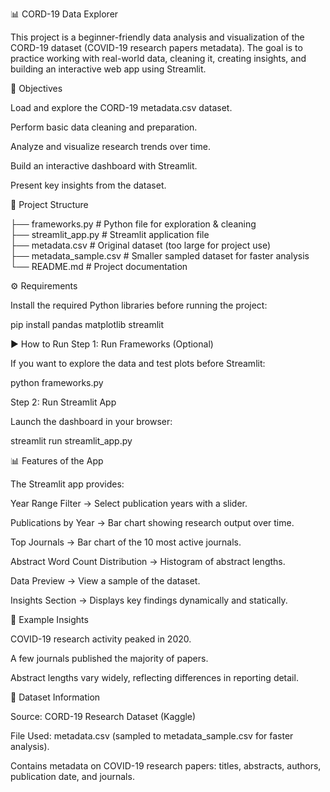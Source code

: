 📊 CORD-19 Data Explorer

This project is a beginner-friendly data analysis and visualization of the CORD-19 dataset (COVID-19 research papers metadata). The goal is to practice working with real-world data, cleaning it, creating insights, and building an interactive web app using Streamlit.

🎯 Objectives

Load and explore the CORD-19 metadata.csv dataset.

Perform basic data cleaning and preparation.

Analyze and visualize research trends over time.

Build an interactive dashboard with Streamlit.

Present key insights from the dataset.

📂 Project Structure

├── frameworks.py          # Python file for exploration & cleaning  
├── streamlit_app.py      # Streamlit application file  
├── metadata.csv         # Original dataset (too large for project use)  
├── metadata_sample.csv  # Smaller sampled dataset for faster analysis  
└── README.md            # Project documentation

⚙️ Requirements

Install the required Python libraries before running the project:

pip install pandas matplotlib streamlit

▶️ How to Run
Step 1: Run Frameworks (Optional)

If you want to explore the data and test plots before Streamlit:

python frameworks.py

Step 2: Run Streamlit App

Launch the dashboard in your browser:

streamlit run streamlit_app.py

📊 Features of the App

The Streamlit app provides:

Year Range Filter → Select publication years with a slider.

Publications by Year → Bar chart showing research output over time.

Top Journals → Bar chart of the 10 most active journals.

Abstract Word Count Distribution → Histogram of abstract lengths.

Data Preview → View a sample of the dataset.

Insights Section → Displays key findings dynamically and statically.

🔎 Example Insights

COVID-19 research activity peaked in 2020.

A few journals published the majority of papers.

Abstract lengths vary widely, reflecting differences in reporting detail.

📁 Dataset Information

Source: CORD-19 Research Dataset (Kaggle)

File Used: metadata.csv (sampled to metadata_sample.csv for faster analysis).

Contains metadata on COVID-19 research papers: titles, abstracts, authors, publication date, and journals.
